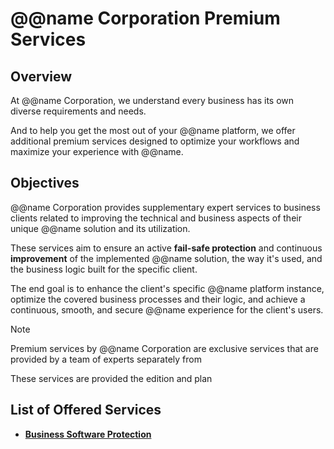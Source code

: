 # @@name Corporation Premium Services

## Overview

At @@name Corporation, we understand every business has its own diverse requirements and needs.  

And to help you get the most out of your @@name platform, we offer additional premium services designed to optimize your workflows and maximize your experience with @@name.  

## Objectives

@@name Corporation provides supplementary expert services to business clients related to improving the technical and business aspects of their unique @@name solution and its utilization.  

These services aim to ensure an active **fail-safe protection** and continuous **improvement** of the implemented @@name solution, the way it's used, and the business logic built for the specific client.  

The end goal is to enhance the client's specific @@name platform instance, optimize the covered business processes and their logic, and achieve a continuous, smooth, and secure @@name experience for the client's users.  

> [!Note]  
> 
> Premium services by @@name Corporation are exclusive services that are provided by a team of experts
> separately from 
> 


These services are provided  the edition and plan 





## List of Offered Services

* **[Business Software Protection](business-software-protection.md)**  

